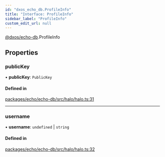 ```yaml
---
id: "dxos_echo_db.ProfileInfo"
title: "Interface: ProfileInfo"
sidebar_label: "ProfileInfo"
custom_edit_url: null
---
```


[@dxos/echo-db](../modules/dxos_echo_db.md).ProfileInfo

## Properties

### publicKey

• **publicKey**: `PublicKey`

#### Defined in

[packages/echo/echo-db/src/halo/halo.ts:31](https://github.com/dxos/dxos/blob/b06737400/packages/echo/echo-db/src/halo/halo.ts#L31)

___

### username

• **username**: `undefined` \| `string`

#### Defined in

[packages/echo/echo-db/src/halo/halo.ts:32](https://github.com/dxos/dxos/blob/b06737400/packages/echo/echo-db/src/halo/halo.ts#L32)
